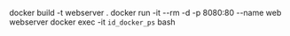 docker build -t webserver .
docker run -it --rm -d -p 8080:80 --name web webserver
docker exec -it `id_docker_ps` bash
